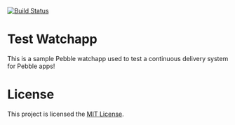 [![Build Status](https://travis-ci.org/cat-haines/test-watchapp.svg?branch=master)](https://travis-ci.org/cat-haines/test-watchapp)

# Test Watchapp

This is a sample Pebble watchapp used to test a continuous delivery system for Pebble apps!

# License

This project is licensed the [MIT License](./LICENSE).